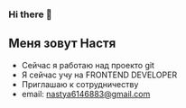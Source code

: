### Hi there 👋
 
 ## Меня зовут  Настя

- Сейчас я работаю над  проекто  git
- Я сейчас учу на  FRONTEND DEVELOPER
-  Приглашаю к сотрудничеству
-  email: nastya6146883@gmail.com

